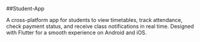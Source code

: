##Student-App

A cross-platform app for students to view timetables, track attendance, check payment status, and receive class notifications in real time. Designed with Flutter for a smooth experience on Android and iOS.